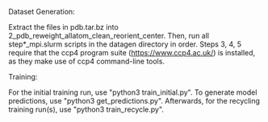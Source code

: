 Dataset Generation:

Extract the files in pdb.tar.bz into 2_pdb_reweight_allatom_clean_reorient_center.  Then, run all step*_mpi.slurm scripts in the datagen directory in order.  Steps 3, 4, 5 require that the ccp4 program suite (https://www.ccp4.ac.uk/) is installed, as they make use of ccp4 command-line tools.

Training:

For the initial training run, use "python3 train_initial.py".  To generate model predictions, use "python3 get_predictions.py".  Afterwards, for the recycling training run(s), use "python3 train_recycle.py". 
